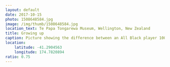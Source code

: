 ```yaml
---
layout: default
date: 2017-10-15
photo: 1508648584.jpg
image: /img/thumb/1508648584.jpg
location_text: Te Papa Tongarewa Museum, Wellington, New Zealand
title: Growing up
caption: Picture showing the difference between an All Black player 100 years ago and now. It's about 20 cm more and 30 kg more!
location:
    latitude: -41.2904563
    longitude: 174.7820894
ratio: 0.75
---
```

